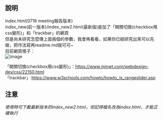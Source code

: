 ## 說明  
index.html(0718 meeting報告版本)  
index_new(前一版本)/index_new2.html(最新版)是加了「開關切換(checkbox用css變形)」和「trackbar」的網頁   
但是尚未研究怎麼傳上面兩個的參數，我會再看看，如果你已經研究出來可以先做，把作法寫再readme.md就可可~  
目前網頁樣子：  
![image](https://user-images.githubusercontent.com/91117215/179463854-41d7a67b-a7d4-4be7-95f0-2a260bfcd71c.png)

  
「開關切換(checkbox用css變形)」：https://www.minwt.com/webdesign-dev/css/22150.html  
「trackbar」:https://www.w3schools.com/howto/howto_js_rangeslider.asp
 ## 注意  
 *使用時可下載最新版本的index_new2.html，但記得檔名改為index.html，才能正確執行*
